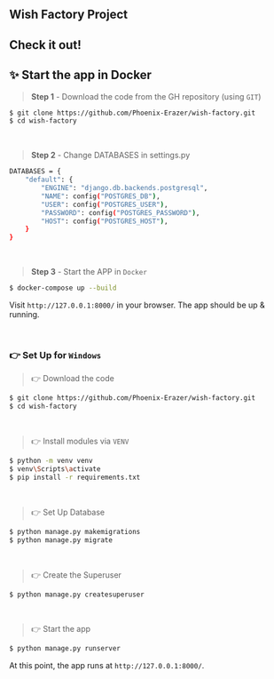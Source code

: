 ## Wish Factory Project

## Check it out!

## ✨ Start the app in Docker

> **Step 1** - Download the code from the GH repository (using `GIT`) 

```bash
$ git clone https://github.com/Phoenix-Erazer/wish-factory.git
$ cd wish-factory
```

<br />

> **Step 2** - Change DATABASES in settings.py

```bash
DATABASES = {
    "default": {
        "ENGINE": "django.db.backends.postgresql",
        "NAME": config("POSTGRES_DB"),
        "USER": config("POSTGRES_USER"),
        "PASSWORD": config("POSTGRES_PASSWORD"),
        "HOST": config("POSTGRES_HOST"),
    }
}
```

<br />

> **Step 3** - Start the APP in `Docker`

```bash
$ docker-compose up --build 
```

Visit `http://127.0.0.1:8000/` in your browser. The app should be up & running.

<br />


### 👉 Set Up for `Windows` 

> 👉 Download the code  

```bash
$ git clone https://github.com/Phoenix-Erazer/wish-factory.git
$ cd wish-factory
```

<br />

> 👉 Install modules via `VENV`  

```bash
$ python -m venv venv
$ venv\Scripts\activate
$ pip install -r requirements.txt
```

<br />

> 👉 Set Up Database

```bash
$ python manage.py makemigrations
$ python manage.py migrate
```

<br />

> 👉 Create the Superuser

```bash
$ python manage.py createsuperuser
```

<br />

> 👉 Start the app

```bash
$ python manage.py runserver
```

At this point, the app runs at `http://127.0.0.1:8000/`.